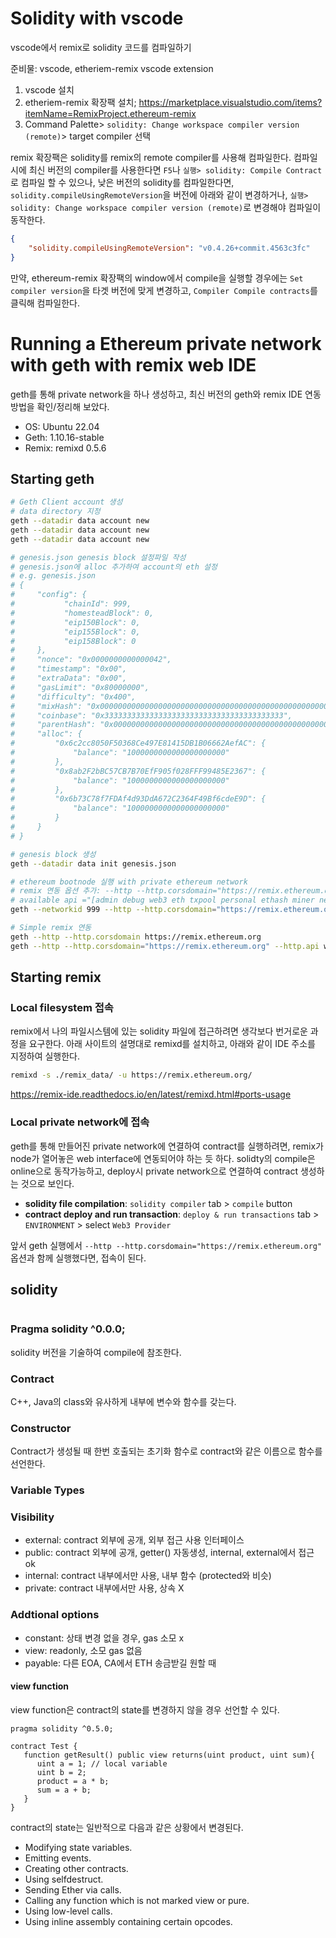 # Solidity with vscode

vscode에서 remix로 solidity 코드를 컴파일하기

준비물: vscode, etheriem-remix vscode extension

1. vscode 설치
2. etheriem-remix 확장팩 설치; https://marketplace.visualstudio.com/items?itemName=RemixProject.ethereum-remix
3. Command Palette> `solidity: Change workspace compiler version (remote)`> target compiler 선택

remix 확장팩은 solidity를 remix의 remote compiler를 사용해 컴파일한다. 컴파일시에 최신 버전의 compiler를 사용한다면 `F5`나 `실행> solidity: Compile Contract`로 컴파일 할 수 있으나, 낮은 버전의 solidity를 컴파일한다면, `solidity.compileUsingRemoteVersion`을 버전에 아래와 같이 변경하거나, `실행> solidity: Change workspace compiler version (remote)`로 변경해야 컴파일이 동작한다.

```json
{
    "solidity.compileUsingRemoteVersion": "v0.4.26+commit.4563c3fc"
}
```

만약, ethereum-remix 확장팩의 window에서 compile을 실행할 경우에는
`Set compiler version`을 타겟 버전에 맞게 변경하고, `Compiler Compile contracts`를 클릭해 컴파일한다.


# Running a Ethereum private network with geth with remix web IDE

geth를 통해 private network을 하나 생성하고, 최신 버전의 geth와 remix IDE 연동 방법을 확인/정리해 보았다.

- OS: Ubuntu 22.04
- Geth: 1.10.16-stable
- Remix: remixd 0.5.6

## Starting geth

```bash
# Geth Client account 생성
# data directory 지정
geth --datadir data account new
geth --datadir data account new
geth --datadir data account new

# genesis.json genesis block 설정파일 작성
# genesis.json에 alloc 추가하여 account의 eth 설정
# e.g. genesis.json
# {
#     "config": {
#           "chainId": 999,
#           "homesteadBlock": 0,
#           "eip150Block": 0,
#           "eip155Block": 0,
#           "eip158Block": 0
#     },
#     "nonce": "0x0000000000000042",
#     "timestamp": "0x00",
#     "extraData": "0x00",
#     "gasLimit": "0x80000000",
#     "difficulty": "0x400",
#     "mixHash": "0x0000000000000000000000000000000000000000000000000000000000000000",
#     "coinbase": "0x3333333333333333333333333333333333333333",
#     "parentHash": "0x0000000000000000000000000000000000000000000000000000000000000000",
#     "alloc": {
#         "0x6c2cc8050F50368Ce497E81415DB1B06662AefAC": {
#             "balance": "1000000000000000000000"
#         },
#         "0x8ab2F2bBC57CB7B70EfF905f028FFF99485E2367": {
#             "balance": "1000000000000000000000"
#         },
#         "0x6b73C78f7FDAf4d93DdA672C2364F49Bf6cdeE9D": {
#             "balance": "1000000000000000000000"
#         }
#     }
# }

# genesis block 생성
geth --datadir data init genesis.json

# ethereum bootnode 실행 with private ethereum network
# remix 연동 옵션 추가: --http --http.corsdomain="https://remix.ethereum.org"
# available api ="[admin debug web3 eth txpool personal ethash miner net]"
geth --networkid 999 --http --http.corsdomain="https://remix.ethereum.org" --http.api web3,eth,debug,personal,net --vmdebug --nodiscover --datadir data console

# Simple remix 연동
geth --http --http.corsdomain https://remix.ethereum.org
geth --http --http.corsdomain="https://remix.ethereum.org" --http.api web3,eth,debug,personal,net --vmdebug --datadir <path/to/local/folder/for/test/chain> --dev console
```

## Starting remix

### Local filesystem 접속

remix에서 나의 파일시스템에 있는 solidity 파일에 접근하려면 생각보다 번거로운 과정을 요구한다.
아래 사이트의 설명대로 remixd를 설치하고, 아래와 같이 IDE 주소를 지정하여 실행한다.

```bash
remixd -s ./remix_data/ -u https://remix.ethereum.org/
```

https://remix-ide.readthedocs.io/en/latest/remixd.html#ports-usage

### Local private network에 접속

geth를 통해 만들어진 private network에 연결하여 contract를 실행하려면, remix가 node가 열어놓은 web interface에 연동되어야 하는 듯 하다.
solidty의 compile은 online으로 동작가능하고, deploy시 private network으로 연결하여 contract 생성하는 것으로 보인다.

- **solidity file compilation**: `solidity compiler` tab > `compile` button
- **contract deploy and run transaction**: `deploy & run transactions` tab > `ENVIRONMENT` > select `Web3 Provider`

앞서 geth 실행에서 `--http --http.corsdomain="https://remix.ethereum.org"` 옵션과 함께 실행했다면, 접속이 된다.

## solidity

```
```

### Pragma solidity ^0.0.0;

solidity 버전을 기술하여 compile에 참조한다.

### Contract

C++, Java의 class와 유사하게 내부에 변수와 함수를 갖는다.

### Constructor

Contract가 생성될 때 한번 호출되는 초기화 함수로 contract와 같은 이름으로 함수를 선언한다.

### Variable Types


### Visibility

- external: contract 외부에 공개, 외부 접근 사용 인터페이스
- public: contract 외부에 공개, getter() 자동생성, internal, external에서 접근 ok
- internal: contract 내부에서만 사용, 내부 함수 (protected와 비슷)
- private: contract 내부에서만 사용, 상속 X

### Addtional options

- constant: 상태 변경 없을 경우, gas 소모 x
- view: readonly, 소모 gas 없음
- payable: 다른 EOA, CA에서 ETH 송금받길 원할 때

#### view function
view function은 contract의 state를 변경하지 않을 경우 선언할 수 있다.

```solidity
pragma solidity ^0.5.0;

contract Test {
   function getResult() public view returns(uint product, uint sum){
      uint a = 1; // local variable
      uint b = 2;
      product = a * b;
      sum = a + b; 
   }
}
```

contract의 state는 일반적으로 다음과 같은 상황에서 변경된다.

- Modifying state variables.
- Emitting events.
- Creating other contracts.
- Using selfdestruct.
- Sending Ether via calls.
- Calling any function which is not marked view or pure.
- Using low-level calls.
- Using inline assembly containing certain opcodes.

